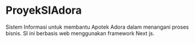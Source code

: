 # ProyekSIAdora
Sistem Informasi untuk membantu Apotek Adora dalam menangani proses bisnis. SI ini berbasis web menggunakan framework Next js. 
